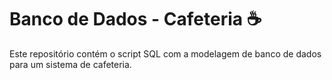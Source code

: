 # Banco de Dados - Cafeteria ☕

Este repositório contém o script SQL com a modelagem de banco de dados para um sistema de cafeteria.

